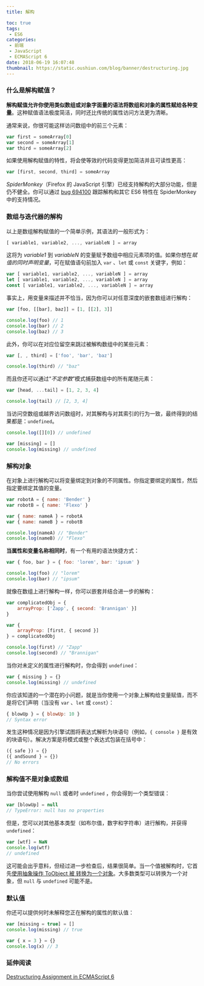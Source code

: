 ```yaml
---
title: 解构

toc: true
tags:
 - ES6
categories:
 - 前端
 - JavaScript
 - ECMAScript 6
date: 2018-06-19 16:07:48
thumbnail: https://static.oushiun.com/blog/banner/destructuring.jpg
---
```


### 什么是解构赋值？

**解构赋值允许你使用类似数组或对象字面量的语法将数组和对象的属性赋给各种变量**。这种赋值语法极度简洁，同时还比传统的属性访问方法更为清晰。

通常来说，你很可能这样访问数组中的前三个元素：

``` javascript
var first = someArray[0]
var second = someArray[1]
var third = someArray[2]
```

如果使用解构赋值的特性，将会使等效的代码变得更加简洁并且可读性更高：

``` javascript
var [first, second, third] = someArray
```

<!-- more -->

_SpiderMonkey_（Firefox 的 JavaScript 引擎）已经支持解构的大部分功能，但是仍不健全。你可以通过 [bug 694100](https://bugzilla.mozilla.org/show_bug.cgi?id=694100) 跟踪解构和其它 ES6 特性在 SpiderMonkey 中的支持情况。

### 数组与迭代器的解构

以上是数组解构赋值的一个简单示例，其语法的一般形式为：

``` javascript
[ variable1, variable2, ..., variableN ] = array
```

这将为 _variable1_ 到 _variableN_ 的变量赋予数组中相应元素项的值。如果你想在*赋值的同时声明变量*，可在赋值语句前加入 `var` 、`let` 或 `const` 关键字，例如：

``` javascript
var [ variable1, variable2, ..., variableN ] = array
let [ variable1, variable2, ..., variableN ] = array
const [ variable1, variable2, ..., variableN ] = array
```

事实上，用变量来描述并不恰当，因为你可以对任意深度的嵌套数组进行解构：

``` javascript
var [foo, [[bar], baz]] = [1, [[2], 3]]

console.log(foo) // 1
console.log(bar) // 2
console.log(baz) // 3
```

此外，你可以在对应位留空来跳过被解构数组中的某些元素：

``` javascript
var [, , third] = ['foo', 'bar', 'baz']

console.log(third) // "baz"
```

而且你还可以通过“_不定参数_”模式捕获数组中的所有尾随元素：

``` javascript
var [head, ...tail] = [1, 2, 3, 4]

console.log(tail) // [2, 3, 4]
```

当访问空数组或越界访问数组时，对其解构与对其索引的行为一致，最终得到的结果都是：`undefined`。

``` javascript
console.log([][0]) // undefined

var [missing] = []
console.log(missing) // undefined
```

### 解构对象

在对象上进行解构可以将变量绑定到对象的不同属性。你指定要绑定的属性，然后指定要绑定其值的变量。

``` javascript
var robotA = { name: 'Bender' }
var robotB = { name: 'Flexo' }

var { name: nameA } = robotA
var { name: nameB } = robotB

console.log(nameA) // "Bender"
console.log(nameB) // "Flexo"
```

**当属性和变量名称相同时**，有一个有用的语法快捷方式：

``` javascript
var { foo, bar } = { foo: 'lorem', bar: 'ipsum' }

console.log(foo) // "lorem"
console.log(bar) // "ipsum"
```

就像在数组上进行解构一样，你可以嵌套并结合进一步的解构：

``` javascript
var complicatedObj = {
    arrayProp: ['Zapp', { second: 'Brannigan' }]
}

var {
    arrayProp: [first, { second }]
} = complicatedObj

console.log(first) // "Zapp"
console.log(second) // "Brannigan"
```

当你对未定义的属性进行解构时，你会得到 `undefined`：

``` javascript
var { missing } = {}
console.log(missing) // undefined
```

你应该知道的一个潜在的小问题，就是当你使用一个对象上解构给变量赋值，而不是将它们声明（当没有 `var` 、`let` 或 `const`）：

``` javascript
{ blowUp } = { blowUp: 10 }
// Syntax error
```

发生这种情况是因为引擎试图将表达式解析为块语句（例如，`{ console }` 是有效的块语句）。解决方案是将模式或整个表达式包装在括号中：

``` javascript
({ safe }) = {}
({ andSound } = {})
// No errors
```

### 解构值不是对象或数组

当你尝试使用解构 `null` 或者时 `undefined` ，你会得到一个类型错误：

``` javascript
var [blowUp] = null
// TypeError: null has no properties
```

但是，您可以对其他基本类型（如布尔值，数字和字符串）进行解构，并获得 `undefined`：

``` javascript
var [wtf] = NaN
console.log(wtf)
// undefined
```

这可能会出乎意料，但经过进一步检查后，结果很简单。当一个值被解构时，它首先[使用抽象操作 ToObject 被 转换为一个对象](http://people.mozilla.org/~jorendorff/es6-draft.html#sec-9.1.9)。大多数类型可以转换为一个对象，但 `null` 与 `undefined` 可能不是。

### 默认值

你还可以提供何时未解释您正在解构的属性的默认值：

``` javascript
var [missing = true] = []
console.log(missing) // true

var { x = 3 } = {}
console.log(x) // 3
```

### 延伸阅读

[Destructuring Assignment in ECMAScript 6](http://fitzgeraldnick.com/2013/08/15/destructuring-assignment-in-es6.html)
